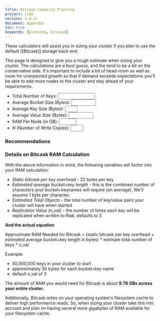 ```yaml
---
title: Bitcask Capacity Planning
project: riak
version: 1.4.2+
document: appendix
toc: true
keywords: [planning, bitcask]
---
```


These calculators will assist you in sizing your cluster if you plan to use the
default [[Bitcask]] storage back end.

This page is designed to give you a rough estimate when sizing your cluster.
The calculations are a _best guess_, and the tend to be a bit on the
conservative side.  It's important to include a bit of head-room as well as
room for unexpected growth so that if demand exceeds expectations you'll be
able to add more nodes to the cluster and stay ahead of your requirements.

<div id="node_info" class="calc_info"></div>
<div class="calculator">
   <ul>
     <li>
       <label for="n_total_keys">Total Number of Keys:</label>
       <input id="n_total_keys"  type="text" size="12" name="n_total_keys" value="" class="calc_input">
       <span class="error_span" id="n_total_keys_error"></span>
     </li>
     <li>
       <label for="n_bucket_size">Average Bucket Size (Bytes):</label>
       <input id="n_bucket_size"type="text" size="7" name="n_bucket_size" value="" class="calc_input">
       <span class="error_span"id="n_bucket_size_error"></span>
     </li>
     <li>
       <label for="n_key_size">Average Key Size (Bytes):</label>
       <input type="text" size="2" name="n_key_size" id="n_key_size" value="" class="calc_input">
       <span class="error_span" id="n_key_size_error"></span>
     </li>
     <li>
       <label for="n_record_size">Average Value Size (Bytes):</label>
       <input id="n_record_size"type="text" size="7" name="n_record_size" value="" class="calc_input">
       <span class="error_span"id="n_record_size_error"></span>
     </li>
     <li>
       <label for="n_ram">RAM Per Node (in GB):</label>
       <input type="text" size="4" name="n_ram" id="n_ram" value="" class="calc_input">
       <span class="error_span" id="n_ram_error"></span>
     </li>
     <li>
       <label for="n_nval"><i>N</i> (Number of Write Copies):</label>
       <input type="text" size="2" name="n_nval" id="n_nval" value="" class="calc_input">
       <span class="error_span" id="n_nval_error"></span>
     </li>
</ul>
</div>

### Recommendations

<span id="recommend"></span>


### Details on Bitcask RAM Calculation

With the above information in mind, the following variables will factor into your RAM
calculation:
* *Static bitcask per key overhead* - 22 bytes per key
* *Estimated average bucket+key length* - this is the combined number
  of characters your bucket+keynames will require (on average). We'll
  assume 1 byte per character.
* *Estimated Total Objects* - the total number of key/value pairs your
  cluster will have when started
* *Replication Value (n_val)* - the number of times each key will be
replicated when written to Riak; defaults to 3

**And the actual equation**

Approximate RAM Needed for Bitcask = (static bitcask per key overhead + estimated average bucket+key length in bytes) * estimate total number of keys * n_val

Example:

* 50,000,000 keys in your cluster to start
* approximately 30 bytes for each bucket+key name
* default n_val of 3

The amount of RAM you would need for Bitcask is about **9.78 GBs across
your entire cluster.**

Additionally, Bitcask relies on your operating system's filesystem cache
to deliver high performance reads. So, when sizing your cluster take
this into account and plan on having several more gigabytes of RAM
available for your filesystem cache.
